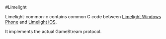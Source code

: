 #Limelight

Limelight-common-c contains common C code between
[Limelight Windows Phone](https://github.com/limelight-stream/limelight-wp) and
[Limelight iOS](https://github.com/limelight-stream/limelight-ios).

It implements the actual GameStream protocol.
